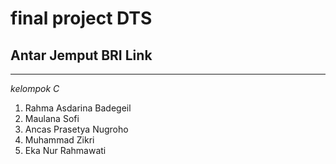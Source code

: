 # final project DTS

## Antar Jemput BRI Link

-----------------------------------------------------

*kelompok C*
1. Rahma Asdarina Badegeil
2. Maulana Sofi
3. Ancas Prasetya Nugroho
4. Muhammad Zikri
5. Eka Nur Rahmawati